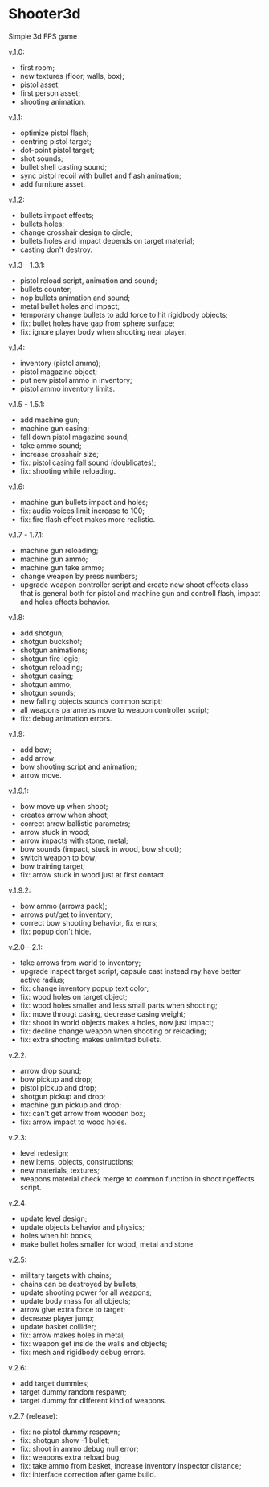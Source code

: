 # Shooter3d
Simple 3d FPS game

v.1.0:
- first room;
- new textures (floor, walls, box);
- pistol asset;
- first person asset;
- shooting animation.

v.1.1:
- optimize pistol flash;
- centring pistol target;
- dot-point pistol target;
- shot sounds;
- bullet shell casting sound;
- sync pistol recoil with bullet and flash animation;
- add furniture asset.

v.1.2:
- bullets impact effects;
- bullets holes;
- change crosshair design to circle;
- bullets holes and impact depends on target material;
- casting don't destroy.

v.1.3 - 1.3.1:
- pistol reload script, animation and sound;
- bullets counter;
- nop bullets animation and sound;
- metal bullet holes and impact;
- temporary change bullets to add force to hit rigidbody objects;
- fix: bullet holes have gap from sphere surface;
- fix: ignore player body when shooting near player.

v.1.4:
- inventory (pistol ammo);
- pistol magazine object;
- put new pistol ammo in inventory;
- pistol ammo inventory limits.

v.1.5 - 1.5.1:
- add machine gun;
- machine gun casing;
- fall down pistol magazine sound;
- take ammo sound;
- increase crosshair size;
- fix: pistol casing fall sound (doublicates);
- fix: shooting while reloading.

v.1.6:
- machine gun bullets impact and holes;
- fix: audio voices limit increase to 100;
- fix: fire flash effect makes more realistic.

v.1.7 - 1.7.1:
- machine gun reloading;
- machine gun ammo;
- machine gun take ammo;
- change weapon by press numbers;
- upgrade weapon controller script and create new shoot effects class that is general both for pistol and machine gun and controll flash, impact and holes effects behavior.

v.1.8:
- add shotgun;
- shotgun buckshot;
- shotgun animations;
- shotgun fire logic;
- shotgun reloading;
- shotgun casing;
- shotgun ammo;
- shotgun sounds;
- new falling objects sounds common script;
- all weapons parametrs move to weapon controller script;
- fix: debug animation errors.

v.1.9:
- add bow;
- add arrow;
- bow shooting script and animation;
- arrow move.

v.1.9.1:
- bow move up when shoot;
- creates arrow when shoot;
- correct arrow ballistic parametrs;
- arrow stuck in wood;
- arrow impacts with stone, metal;
- bow sounds (impact, stuck in wood, bow shoot);
- switch weapon to bow;
- bow training target;
- fix: arrow stuck in wood just at first contact.

v.1.9.2:
- bow ammo (arrows pack);
- arrows put/get to inventory;
- correct bow shooting behavior, fix errors;
- fix: popup don't hide.

v.2.0 - 2.1:
- take arrows from world to inventory;
- upgrade inspect target script, capsule cast instead ray have better active radius;
- fix: change inventory popup text color;
- fix: wood holes on target object;
- fix: wood holes smaller and less small parts when shooting;
- fix: move througt casing, decrease casing weight;
- fix: shoot in world objects makes a holes, now just impact;
- fix: decline change weapon when shooting or reloading;
- fix: extra shooting makes unlimited bullets.

v.2.2:
- arrow drop sound;
- bow pickup and drop;
- pistol pickup and drop;
- shotgun pickup and drop;
- machine gun pickup and drop;
- fix: can't get arrow from wooden box;
- fix: arrow impact to wood holes.

v.2.3:
- level redesign;
- new items, objects, constructions;
- new materials, textures;
- weapons material check merge to common function in shootingeffects script.

v.2.4:
- update level design;
- update objects behavior and physics;
- holes when hit books;
- make bullet holes smaller for wood, metal and stone.

v.2.5:
- military targets with chains;
- chains can be destroyed by bullets;
- update shooting power for all weapons;
- update body mass for all objects;
- arrow give extra force to target;
- decrease player jump;
- update basket collider;
- fix: arrow makes holes in metal;
- fix: weapon get inside the walls and objects;
- fix: mesh and rigidbody debug errors.

v.2.6:
- add target dummies;
- target dummy random respawn;
- target dummy for different kind of weapons.

v.2.7 (release):
- fix: no pistol dummy respawn;
- fix: shotgun show -1 bullet;
- fix: shoot in ammo debug null error;
- fix: weapons extra reload bug;
- fix: take ammo from basket, increase inventory inspector distance;
- fix: interface correction after game build.

